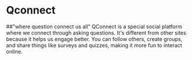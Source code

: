 # Qconnect
##"where question connect us all"
QConnect is a special social platform where we connect through asking questions. It's different from other sites because it helps us engage better. You can follow others, create groups, and share things like surveys and quizzes, making it more fun to interact online.
